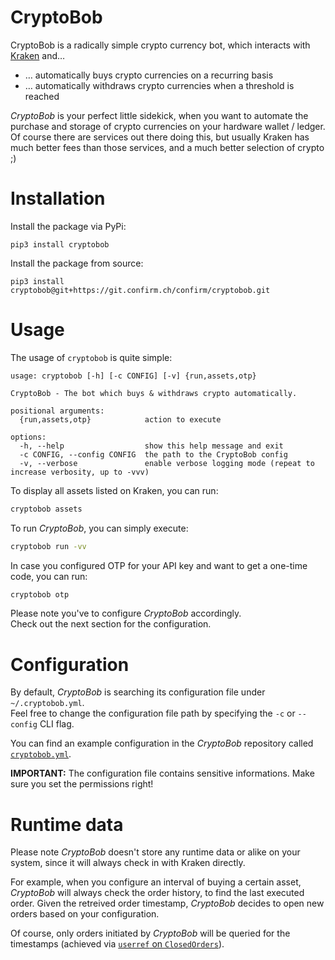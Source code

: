 CryptoBob
=========

CryptoBob is a radically simple crypto currency bot, which interacts with [Kraken](https://kraken.com) and…

- … automatically buys crypto currencies on a recurring basis
- … automatically withdraws crypto currencies when a threshold is reached

_CryptoBob_ is your perfect little sidekick, when you want to automate the purchase and storage of crypto currencies on your hardware wallet / ledger.
Of course there are services out there doing this, but usually Kraken has much better fees than those services, and a much better selection of crypto ;)

Installation
============

Install the package via PyPi:

```
pip3 install cryptobob
```

Install the package from source:

```
pip3 install cryptobob@git+https://git.confirm.ch/confirm/cryptobob.git
```

Usage
=====

The usage of ``cryptobob`` is quite simple:

```
usage: cryptobob [-h] [-c CONFIG] [-v] {run,assets,otp}

CryptoBob - The bot which buys & withdraws crypto automatically.

positional arguments:
  {run,assets,otp}            action to execute

options:
  -h, --help                  show this help message and exit
  -c CONFIG, --config CONFIG  the path to the CryptoBob config
  -v, --verbose               enable verbose logging mode (repeat to increase verbosity, up to -vvv)
```

To display all assets listed on Kraken, you can run:

```bash
cryptobob assets
```

To run _CryptoBob_, you can simply execute:

```bash
cryptobob run -vv
```

In case you configured OTP for your API key and want to get a one-time code, you can run:

```bash
cryptobob otp
```

Please note you've to configure _CryptoBob_ accordingly.  
Check out the next section for the configuration.

Configuration
=============

By default, _CryptoBob_ is searching its configuration file under `~/.cryptobob.yml`.  
Feel free to change the configuration file path by specifying the `-c` or `--config` CLI flag.

You can find an example configuration in the _CryptoBob_ repository called [`cryptobob.yml`](cryptobob.yml).

__IMPORTANT:__ The configuration file contains sensitive informations. Make sure you set the permissions right!

Runtime data
============

Please note _CryptoBob_ doesn't store any runtime data or alike on your system, since it will always check in with Kraken directly.

For example, when you configure an interval of buying a certain asset, _CryptoBob_ will always check the order history, to find the last executed order.
Given the retreived order timestamp, _CryptoBob_ decides to open new orders based on your configuration.

Of course, only orders initiated by _CryptoBob_ will be queried for the timestamps (achieved via [`userref` on `ClosedOrders`](https://docs.kraken.com/rest/#tag/Account-Data/operation/getClosedOrders)).
